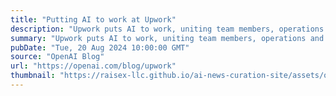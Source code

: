 ```yaml
---
title: "Putting AI to work at Upwork"
description: "Upwork puts AI to work, uniting team members, operations and product development"
summary: "Upwork puts AI to work, uniting team members, operations and product development"
pubDate: "Tue, 20 Aug 2024 10:00:00 GMT"
source: "OpenAI Blog"
url: "https://openai.com/blog/upwork"
thumbnail: "https://raisex-llc.github.io/ai-news-curation-site/assets/openai_logo.png"
---
```


